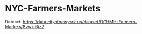 # NYC-Farmers-Markets

Dataset: https://data.cityofnewyork.us/dataset/DOHMH-Farmers-Markets/8vwk-6iz2
